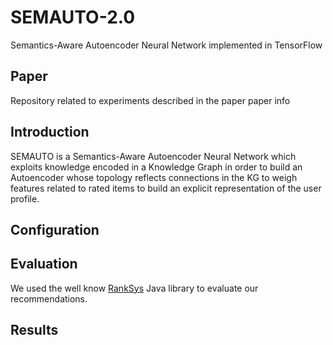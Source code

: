 # SEMAUTO-2.0
Semantics-Aware Autoencoder Neural Network implemented in TensorFlow

## Paper
Repository related to experiments described in the paper
paper info

## Introduction

SEMAUTO is a Semantics-Aware Autoencoder Neural Network which exploits knowledge encoded in a Knowledge Graph in order to build an Autoencoder whose topology reflects connections in the KG to weigh features related to rated items to build an explicit representation of the user profile.

## Configuration

## Evaluation

We used the well know [RankSys](https://github.com/RankSys/RankSys) Java library to evaluate our recommendations.

## Results
